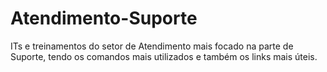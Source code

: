 # Atendimento-Suporte
ITs e treinamentos do setor de Atendimento mais focado na parte de Suporte, tendo os comandos mais utilizados e também os links mais úteis.
